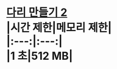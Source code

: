 # [다리 만들기 2](https://www.acmicpc.net/problem/17472)<br>\|시간 제한\|메모리 제한\|<br>\|:---:\|:---:\|<br>\|1 초\|512 MB\|<br>